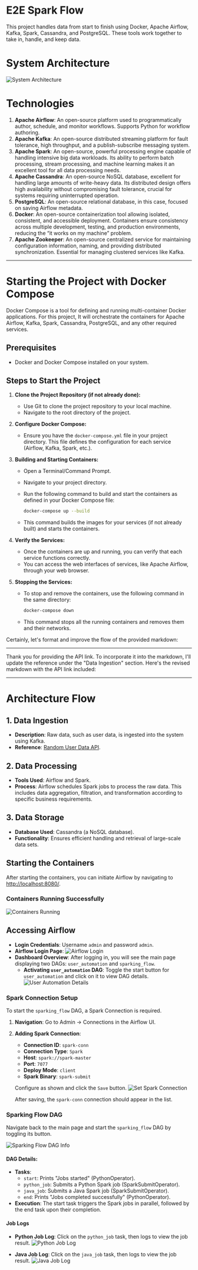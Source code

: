 # E2E Spark Flow
This project handles data from start to finish using Docker, Apache Airflow, Kafka, Spark, Cassandra, and PostgreSQL. 
These tools work together to take in, handle, and keep data.

# System Architecture
![System Architecture](./SparkFlowArchitecture.png)


# Technologies
1. **Apache Airflow**: An open-source platform used to programmatically author, schedule, and monitor workflows. Supports Python for workflow authoring.
2. **Apache Kafka**: An open-source distributed streaming platform for fault tolerance, high throughput, and a publish-subscribe messaging system.
3. **Apache Spark**: An open-source, powerful processing engine capable of handling intensive big data workloads. Its ability to perform batch processing, stream processing, and machine learning makes it an excellent tool for all data processing needs.
4. **Apache Cassandra**: An open-source NoSQL database, excellent for handling large amounts of write-heavy data. Its distributed design offers high availability without compromising fault tolerance, crucial for systems requiring uninterrupted operation.
5. **PostgreSQL**: An open-source relational database, in this case, focused on saving Airflow metadata.
6. **Docker**: An open-source containerization tool allowing isolated, consistent, and accessible deployment. Containers ensure consistency across multiple development, testing, and production environments, reducing the “it works on my machine” problem.
7. **Apache Zookeeper**: An open-source centralized service for maintaining configuration information, naming, and providing distributed synchronization. Essential for managing clustered services like Kafka.


---

# Starting the Project with Docker Compose

Docker Compose is a tool for defining and running multi-container Docker applications. For this project, It will orchestrate the containers for Apache Airflow, Kafka, Spark, Cassandra, PostgreSQL, and any other required services.

## Prerequisites

- Docker and Docker Compose installed on your system.

## Steps to Start the Project

1. **Clone the Project Repository (if not already done):**
   - Use Git to clone the project repository to your local machine.
   - Navigate to the root directory of the project.

2. **Configure Docker Compose:**
   - Ensure you have the `docker-compose.yml` file in your project directory. This file defines the configuration for each service (Airflow, Kafka, Spark, etc.).

3. **Building and Starting Containers:**
   - Open a Terminal/Command Prompt.
   - Navigate to your project directory.
   - Run the following command to build and start the containers as defined in your Docker Compose file:

     ```bash
     docker-compose up --build
     ```

   - This command builds the images for your services (if not already built) and starts the containers.

4. **Verify the Services:**
   - Once the containers are up and running, you can verify that each service functions correctly.
   - You can access the web interfaces of services, like Apache Airflow, through your web browser.

5. **Stopping the Services:**
   - To stop and remove the containers, use the following command in the same directory:

     ```bash
     docker-compose down
     ```

   - This command stops all the running containers and removes them and their networks.

Certainly, let's format and improve the flow of the provided markdown:

---

Thank you for providing the API link. To incorporate it into the markdown, I'll update the reference under the "Data Ingestion" section. Here's the revised markdown with the API link included:

---

# Architecture Flow

## 1. Data Ingestion
- **Description**: Raw data, such as user data, is ingested into the system using Kafka.
- **Reference**: [Random User Data API](https://randomuser.me/api/).

## 2. Data Processing
- **Tools Used**: Airflow and Spark.
- **Process**: Airflow schedules Spark jobs to process the raw data. This includes data aggregation, filtration, and transformation according to specific business requirements.

## 3. Data Storage
- **Database Used**: Cassandra (a NoSQL database).
- **Functionality**: Ensures efficient handling and retrieval of large-scale data sets.

## Starting the Containers
After starting the containers, you can initiate Airflow by navigating to [http://localhost:8080/](http://localhost:8080/).

### Containers Running Successfully
![Containers Running](./imgs/Containers.PNG)

## Accessing Airflow
- **Login Credentials**: Username `admin` and password `admin`.
- **Airflow Login Page**: ![Airflow Login](./imgs/airflowLogin.PNG)
- **Dashboard Overview**: After logging in, you will see the main page displaying two DAGs: `user_automation` and `sparking_flow`.
    - **Activating `user_automation` DAG**: Toggle the start button for `user_automation` and click on it to view DAG details. 
        ![User Automation Details](./imgs/UserAutomationDetails.PNG)

### Spark Connection Setup
To start the `sparking_flow` DAG, a Spark Connection is required.

1. **Navigation**: Go to Admin -> Connections in the Airflow UI.
2. **Adding Spark Connection**: 
    - **Connection ID**: `spark-conn`
    - **Connection Type**: `Spark`
    - **Host**: `spark://spark-master`
    - **Port**: `7077`
    - **Deploy Mode**: `client`
    - **Spark Binary**: `spark-submit`

    Configure as shown and click the `Save` button.
    ![Set Spark Connection](./imgs/SetSparkConnectionForSparkingFlow.PNG)

    After saving, the `spark-conn` connection should appear in the list.

### Sparking Flow DAG
Navigate back to the main page and start the `sparking_flow` DAG by toggling its button.

![Sparking Flow DAG Info](./imgs/SparkinFlowDagInfo.PNG)

#### DAG Details:
- **Tasks**:
    - `start`: Prints "Jobs started" (PythonOperator).
    - `python_job`: Submits a Python Spark job (SparkSubmitOperator).
    - `java_job`: Submits a Java Spark job (SparkSubmitOperator).
    - `end`: Prints "Jobs completed successfully" (PythonOperator).
- **Execution**: The start task triggers the Spark jobs in parallel, followed by the end task upon their completion.

#### Job Logs
- **Python Job Log**: Click on the `python_job` task, then logs to view the job result.
    ![Python Job Log](./imgs/PythonJob.PNG)

- **Java Job Log**: Click on the `java_job` task, then logs to view the job result.
    ![Java Job Log](./imgs/JavaJob.PNG)